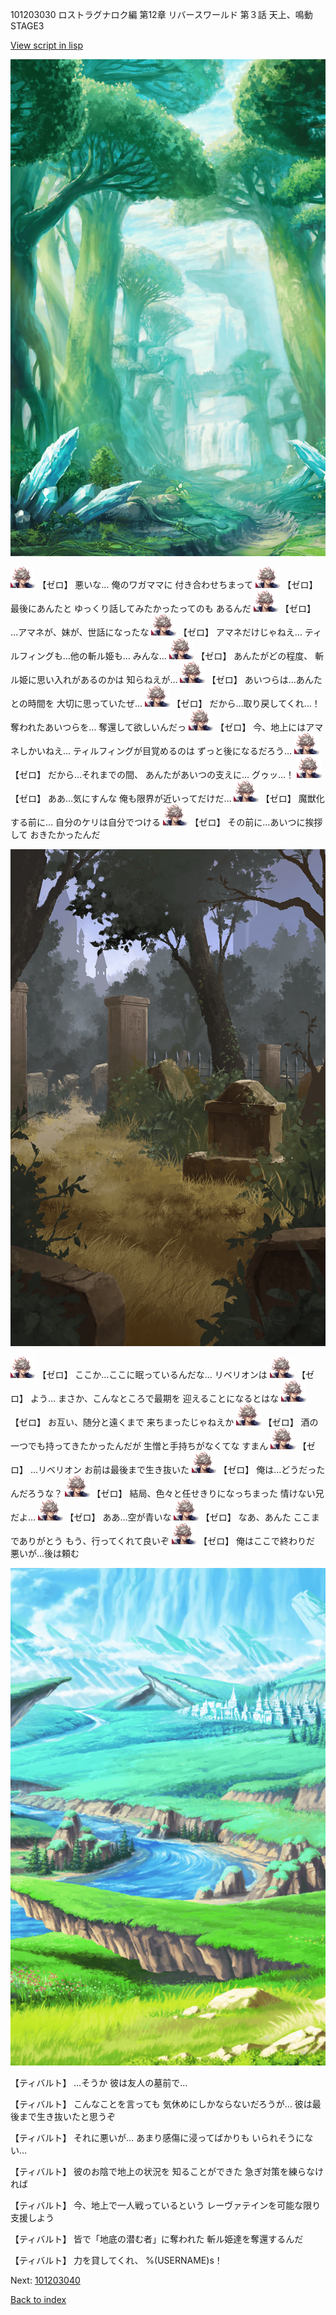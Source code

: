 101203030 ロストラグナロク編 第12章 リバースワールド 第３話 天上、鳴動 STAGE3

[View script in lisp](../scripts/101203030.txt)

![forest.png](../images/backgrounds/forest.png)

<img src="../images/units/23.png" alt="23.png" height="34"/>
【ゼロ】
悪いな…
俺のワガママに
付き合わせちまって

<img src="../images/units/23.png" alt="23.png" height="34"/>
【ゼロ】
最後にあんたと
ゆっくり話してみたかったってのも
あるんだ

<img src="../images/units/23.png" alt="23.png" height="34"/>
【ゼロ】
…アマネが、妹が、世話になったな

<img src="../images/units/23.png" alt="23.png" height="34"/>
【ゼロ】
アマネだけじゃねえ…
ティルフィングも…他の斬ル姫も…
みんな…

<img src="../images/units/23.png" alt="23.png" height="34"/>
【ゼロ】
あんたがどの程度、
斬ル姫に思い入れがあるのかは
知らねえが…

<img src="../images/units/23.png" alt="23.png" height="34"/>
【ゼロ】
あいつらは…あんたとの時間を
大切に思っていたぜ…

<img src="../images/units/23.png" alt="23.png" height="34"/>
【ゼロ】
だから…取り戻してくれ…！
奪われたあいつらを…
奪還して欲しいんだっ

<img src="../images/units/23.png" alt="23.png" height="34"/>
【ゼロ】
今、地上にはアマネしかいねえ…
ティルフィングが目覚めるのは
ずっと後になるだろう…

<img src="../images/units/23.png" alt="23.png" height="34"/>
【ゼロ】
だから…それまでの間、
あんたがあいつの支えに…
グゥッ…！

<img src="../images/units/23.png" alt="23.png" height="34"/>
【ゼロ】
ああ…気にすんな
俺も限界が近いってだけだ…

<img src="../images/units/23.png" alt="23.png" height="34"/>
【ゼロ】
魔獣化する前に…
自分のケリは自分でつける

<img src="../images/units/23.png" alt="23.png" height="34"/>
【ゼロ】
その前に…あいつに挨拶して
おきたかったんだ

![cemetery.png](../images/backgrounds/cemetery.png)

<img src="../images/units/23.png" alt="23.png" height="34"/>
【ゼロ】
ここか…ここに眠っているんだな…
リベリオンは

<img src="../images/units/23.png" alt="23.png" height="34"/>
【ゼロ】
よう…
まさか、こんなところで最期を
迎えることになるとはな

<img src="../images/units/23.png" alt="23.png" height="34"/>
【ゼロ】
お互い、随分と遠くまで
来ちまったじゃねえか

<img src="../images/units/23.png" alt="23.png" height="34"/>
【ゼロ】
酒の一つでも持ってきたかったんだが
生憎と手持ちがなくてな
すまん

<img src="../images/units/23.png" alt="23.png" height="34"/>
【ゼロ】
…リベリオン
お前は最後まで生き抜いた

<img src="../images/units/23.png" alt="23.png" height="34"/>
【ゼロ】
俺は…どうだったんだろうな？

<img src="../images/units/23.png" alt="23.png" height="34"/>
【ゼロ】
結局、色々と任せきりになっちまった
情けない兄だよ…

<img src="../images/units/23.png" alt="23.png" height="34"/>
【ゼロ】
ああ…空が青いな

<img src="../images/units/23.png" alt="23.png" height="34"/>
【ゼロ】
なあ、あんた
ここまでありがとう
もう、行ってくれて良いぞ

<img src="../images/units/23.png" alt="23.png" height="34"/>
【ゼロ】
俺はここで終わりだ
悪いが…後は頼む

![plain.png](../images/backgrounds/plain.png)

【ティバルト】
…そうか
彼は友人の墓前で…

【ティバルト】
こんなことを言っても
気休めにしかならないだろうが…
彼は最後まで生き抜いたと思うぞ

【ティバルト】
それに悪いが…
あまり感傷に浸ってばかりも
いられそうにない…

【ティバルト】
彼のお陰で地上の状況を
知ることができた
急ぎ対策を練らなければ

【ティバルト】
今、地上で一人戦っているという
レーヴァテインを可能な限り
支援しよう

【ティバルト】
皆で「地底の潜む者」に奪われた
斬ル姫達を奪還するんだ

【ティバルト】
力を貸してくれ、
%(USERNAME)s！

Next: [101203040](101203040.md)

[Back to index](index.md)
